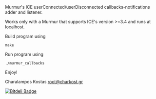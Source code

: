 Murmur's ICE userConnected/userDisconnected callbacks-notifications adder and listener.

Works only with a Murmur that supports ICE's version >=3.4 and runs at localhost.


Build program using

`make`


Run program using

`./murmur_callbacks`


Enjoy!


Charalampos Kostas <root@charkost.gr>


[![Bitdeli Badge](https://d2weczhvl823v0.cloudfront.net/charkost/murmur-callbacks/trend.png)](https://bitdeli.com/free "Bitdeli Badge")

